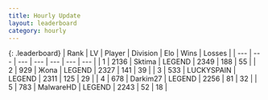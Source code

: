 ```yaml
---
title: Hourly Update
layout: leaderboard
category: hourly
---
```


{: .leaderboard}
| Rank | LV | Player | Division | Elo | Wins | Losses |
| --- | --- | --- | --- | --- | --- | --- |
| <span data-change="0">1</span> | 2136 | <span title="ID: 353063">Sktima</span> | LEGEND | <span data-change="0">2349</span> | <span data-change="0">188</span> | <span data-change="0">55</span> |
| <span data-change="0">2</span> | 929 | <span title="ID: 402846">Жoпа</span> | LEGEND | <span data-change="0">2327</span> | <span data-change="0">141</span> | <span data-change="0">39</span> |
| <span data-change="0">3</span> | 533 | <span title="ID: 623829">LUCKYSPAIN</span> | LEGEND | <span data-change="-6">2311</span> | <span data-change="1">125</span> | <span data-change="1">29</span> |
| <span data-change="0">4</span> | 678 | <span title="ID: 694036">Darkim27</span> | LEGEND | <span data-change="0">2256</span> | <span data-change="0">81</span> | <span data-change="0">32</span> |
| <span data-change="0">5</span> | 783 | <span title="ID: 261794">MalwareHD</span> | LEGEND | <span data-change="0">2243</span> | <span data-change="0">52</span> | <span data-change="0">18</span> |